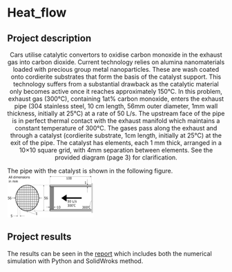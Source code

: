 # Heat_flow
## Project description
<center>Cars utilise catalytic convertors to oxidise carbon monoxide in the exhaust gas into carbon dioxide. Current technology relies on alumina nanomaterials loaded with precious group metal nanoparticles. These are wash coated onto cordierite substrates that form the basis of the catalyst support. This technology suffers from a substantial drawback as the catalytic material only becomes active once it reaches approximately 150°C. In this problem, exhaust gas (300°C), containing 1at% carbon monoxide, enters the exhaust pipe (304 stainless steel, 10 cm length, 56mm outer diameter, 1mm wall thickness, initially at 25°C) at a rate of 50 L/s. The upstream face of the pipe is in perfect thermal contact with the exhaust manifold which maintains a constant temperature of 300°C. The gases pass along the exhaust and through a catalyst (cordierite substrate, 1cm length, initially at 25°C) at the exit of the pipe. The catalyst has elements, each 1 mm thick, arranged in a 10×10 square grid, with 4mm separation between elements. See the provided diagram (page 3) for clarification.</center>

The pipe with the catalyst is shown in the following figure.
<img src="https://github.com/FengyiLi1102/Heat_flow/blob/master/pipe_object.PNG" alt="xx" width="200" height="100">

## Project results
The results can be seen in the [report](https://github.com/FengyiLi1102/Heat_flow/blob/master/Heat_flow_course_work.pdf) which includes both the numerical simulation with Python and SolidWroks method.
